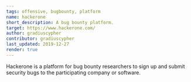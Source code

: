 ```yaml
---
tags: offensive, bugbounty, platform
name: hackerone
short_description: A bug bounty platform.
target: https://www.hackerone.com/
author: gradiuscypher
contributor: gradiuscypher
last_updated: 2019-12-27
render: true
---
```


Hackerone is a platform for bug bounty researchers to sign up and submit security bugs to the participating company or software.